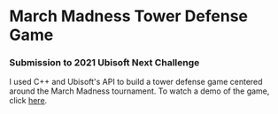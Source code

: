 # March Madness Tower Defense Game
### Submission to 2021 Ubisoft Next Challenge

I used C++ and Ubisoft's API to build a tower defense game centered around the March Madness tournament. To watch a demo of the game, click [here](https://youtu.be/I62iqfEYC7Q).